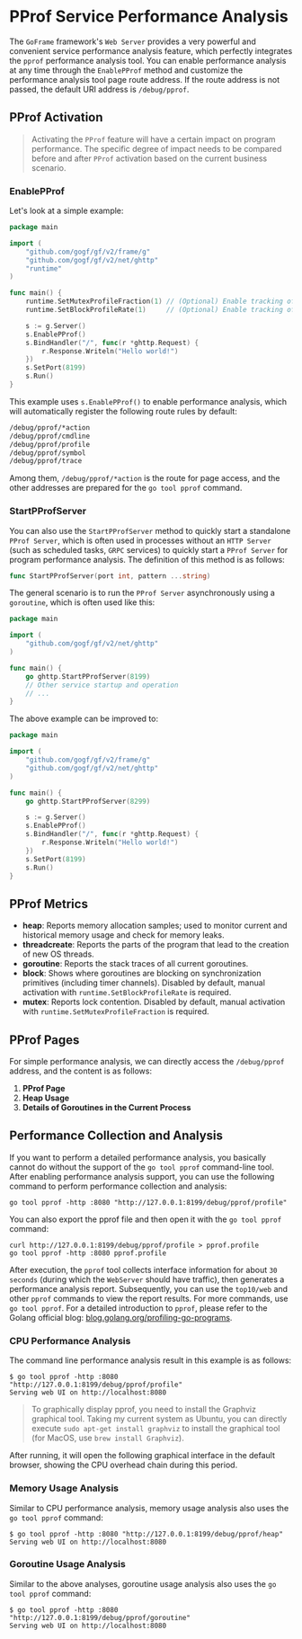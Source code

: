 # PProf Service Performance Analysis

The `GoFrame` framework's `Web Server` provides a very powerful and convenient service performance analysis feature, which perfectly integrates the `pprof` performance analysis tool. You can enable performance analysis at any time through the `EnablePProf` method and customize the performance analysis tool page route address. If the route address is not passed, the default URI address is `/debug/pprof`.

## PProf Activation

> Activating the `PProf` feature will have a certain impact on program performance. The specific degree of impact needs to be compared before and after `PProf` activation based on the current business scenario.

### EnablePProf

Let's look at a simple example:

```go
package main

import (
    "github.com/gogf/gf/v2/frame/g"
    "github.com/gogf/gf/v2/net/ghttp"
    "runtime"
)

func main() {
    runtime.SetMutexProfileFraction(1) // (Optional) Enable tracking of lock calls
    runtime.SetBlockProfileRate(1)     // (Optional) Enable tracking of blocking operations

    s := g.Server()
    s.EnablePProf()
    s.BindHandler("/", func(r *ghttp.Request) {
        r.Response.Writeln("Hello world!")
    })
    s.SetPort(8199)
    s.Run()
}
```

This example uses `s.EnablePProf()` to enable performance analysis, which will automatically register the following route rules by default:

```bash
/debug/pprof/*action
/debug/pprof/cmdline
/debug/pprof/profile
/debug/pprof/symbol
/debug/pprof/trace
```

Among them, `/debug/pprof/*action` is the route for page access, and the other addresses are prepared for the `go tool pprof` command.

### StartPProfServer

You can also use the `StartPProfServer` method to quickly start a standalone `PProf Server`, which is often used in processes without an `HTTP Server` (such as scheduled tasks, `GRPC` services) to quickly start a `PProf Server` for program performance analysis. The definition of this method is as follows:

```go
func StartPProfServer(port int, pattern ...string)
```

The general scenario is to run the `PProf Server` asynchronously using a `goroutine`, which is often used like this:

```go
package main

import (
    "github.com/gogf/gf/v2/net/ghttp"
)

func main() {
    go ghttp.StartPProfServer(8199)
    // Other service startup and operation
    // ...
}
```

The above example can be improved to:

```go
package main

import (
    "github.com/gogf/gf/v2/frame/g"
    "github.com/gogf/gf/v2/net/ghttp"
)

func main() {
    go ghttp.StartPProfServer(8299)

    s := g.Server()
    s.EnablePProf()
    s.BindHandler("/", func(r *ghttp.Request) {
        r.Response.Writeln("Hello world!")
    })
    s.SetPort(8199)
    s.Run()
}
```

## PProf Metrics

- **heap**: Reports memory allocation samples; used to monitor current and historical memory usage and check for memory leaks.
- **threadcreate**: Reports the parts of the program that lead to the creation of new OS threads.
- **goroutine**: Reports the stack traces of all current goroutines.
- **block**: Shows where goroutines are blocking on synchronization primitives (including timer channels). Disabled by default, manual activation with `runtime.SetBlockProfileRate` is required.
- **mutex**: Reports lock contention. Disabled by default, manual activation with `runtime.SetMutexProfileFraction` is required.

## PProf Pages

For simple performance analysis, we can directly access the `/debug/pprof` address, and the content is as follows:

1. **PProf Page**
2. **Heap Usage**
3. **Details of Goroutines in the Current Process**

## Performance Collection and Analysis

If you want to perform a detailed performance analysis, you basically cannot do without the support of the `go tool pprof` command-line tool. After enabling performance analysis support, you can use the following command to perform performance collection and analysis:

```shell
go tool pprof -http :8080 "http://127.0.0.1:8199/debug/pprof/profile"
```

You can also export the pprof file and then open it with the `go tool pprof` command:

```shell
curl http://127.0.0.1:8199/debug/pprof/profile > pprof.profile
go tool pprof -http :8080 pprof.profile
```

After execution, the `pprof` tool collects interface information for about `30 seconds` (during which the `WebServer` should have traffic), then generates a performance analysis report. Subsequently, you can use the `top10/web` and other `pprof` commands to view the report results. For more commands, use `go tool pprof`. For a detailed introduction to `pprof`, please refer to the Golang official blog: [blog.golang.org/profiling-go-programs](https://blog.golang.org/profiling-go-programs).

### CPU Performance Analysis

The command line performance analysis result in this example is as follows:

```shell
$ go tool pprof -http :8080 "http://127.0.0.1:8199/debug/pprof/profile"
Serving web UI on http://localhost:8080
```

> To graphically display pprof, you need to install the Graphviz graphical tool. Taking my current system as Ubuntu, you can directly execute `sudo apt-get install graphviz` to install the graphical tool (for MacOS, use `brew install Graphviz`).

After running, it will open the following graphical interface in the default browser, showing the CPU overhead chain during this period.

### Memory Usage Analysis

Similar to CPU performance analysis, memory usage analysis also uses the `go tool pprof` command:

```shell
$ go tool pprof -http :8080 "http://127.0.0.1:8199/debug/pprof/heap"
Serving web UI on http://localhost:8080
```

### Goroutine Usage Analysis

Similar to the above analyses, goroutine usage analysis also uses the `go tool pprof` command:

```shell
$ go tool pprof -http :8080 "http://127.0.0.1:8199/debug/pprof/goroutine"
Serving web UI on http://localhost:8080
```
